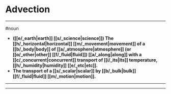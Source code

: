 # Advection
---
#noun
- **([[e/_earth|earth]] [[s/_science|science]]) The [[h/_horizontal|horizontal]] [[m/_movement|movement]] of a [[b/_body|body]] of [[a/_atmosphere|atmosphere]] (or [[o/_other|other]] [[f/_fluid|fluid]]) [[a/_along|along]] with a [[c/_concurrent|concurrent]] transport of [[i/_its|its]] temperature, [[h/_humidity|humidity]] [[e/_etc|etc]].**
- **The transport of a [[s/_scalar|scalar]] by [[b/_bulk|bulk]] [[f/_fluid|fluid]] [[m/_motion|motion]].**
---
---
